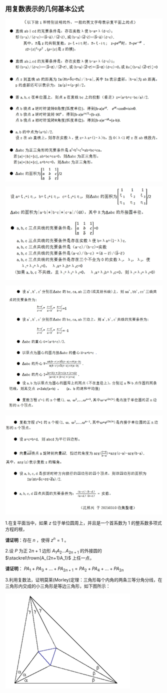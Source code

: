 ## 用复数表示的几何基本公式

![图1](/pics/p56-1.png)

![图2](/pics/p56-2.png)

![图3](/pics/p56-3.png)

![图4](/pics/p56-4.png)

1.在复平面当中，如果 $z$ 位于单位圆周上，并且是一个首系数为 $1$ 的整系数多项式方程的根，

**请证明**：存在 $n$ ，使得 $z^n=1$ 。

2.设 $P$ 为正 $2n+1$ 边形 $A_1A_2...A_{2n+1}$ 的外接圆的 $\stackrel\frown{A_{2n+1}A_1}$ 上任一点，

**请证明**： $PA_1+PA_3+...+PA_{2n+1}=PA_2+PA_4+...+PA_{2n}$

3.利用复数法，证明莫莱(Morley)定理：三角形每个内角的两条三等分角分线，在三角形内交成的小三角形是等边三角形，如下图所示：

![图5](/pics/p56-5.png)







